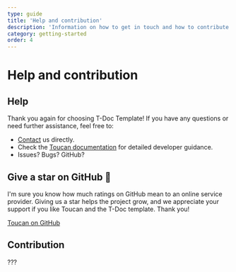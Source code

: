 ```yaml
---
type: guide
title: 'Help and contribution'
description: 'Information on how to get in touch and how to contribute to Toucan and Toucan templates'
category: getting-started
order: 4
---
```


# Help and contribution

## Help 

Thank you again for choosing T-Doc Template! If you have any questions or need further assistance, feel free to:

- [Contact](/contact) us directly.
- Check the [Toucan documentation](https://toucansites.com/docs/) for detailed developer guidance.
- Issues? Bugs? GitHub? 

## Give a star on GitHub 🙏

I'm sure you know how much ratings on GitHub mean to an online service provider. Giving us a star helps the project grow, and we appreciate your support if you like Toucan and the T-Doc template. Thank you!

[Toucan on GitHub](https://github.com/toucansites/toucan)


## Contribution

???